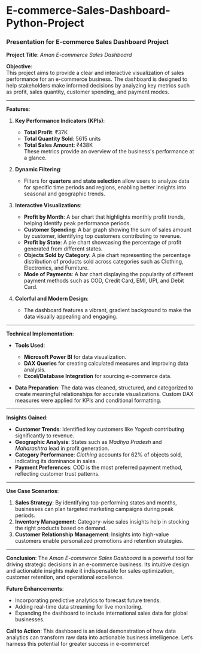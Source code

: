 # E-commerce-Sales-Dashboard-Python-Project
### Presentation for E-commerce Sales Dashboard Project

**Project Title**: *Aman E-commerce Sales Dashboard*

**Objective**:  
This project aims to provide a clear and interactive visualization of sales performance for an e-commerce business. The dashboard is designed to help stakeholders make informed decisions by analyzing key metrics such as profit, sales quantity, customer spending, and payment modes.

---

**Features**:

1. **Key Performance Indicators (KPIs)**:
   - **Total Profit**: ₹37K
   - **Total Quantity Sold**: 5615 units
   - **Total Sales Amount**: ₹438K  
   These metrics provide an overview of the business's performance at a glance.

2. **Dynamic Filtering**:
   - Filters for **quarters** and **state selection** allow users to analyze data for specific time periods and regions, enabling better insights into seasonal and geographic trends.

3. **Interactive Visualizations**:
   - **Profit by Month**: A bar chart that highlights monthly profit trends, helping identify peak performance periods.
   - **Customer Spending**: A bar graph showing the sum of sales amount by customer, identifying top customers contributing to revenue.
   - **Profit by State**: A pie chart showcasing the percentage of profit generated from different states.
   - **Objects Sold by Category**: A pie chart representing the percentage distribution of products sold across categories such as Clothing, Electronics, and Furniture.
   - **Mode of Payments**: A bar chart displaying the popularity of different payment methods such as COD, Credit Card, EMI, UPI, and Debit Card.

4. **Colorful and Modern Design**:
   - The dashboard features a vibrant, gradient background to make the data visually appealing and engaging.

---

**Technical Implementation**:
- **Tools Used**:
  - **Microsoft Power BI** for data visualization.
  - **DAX Queries** for creating calculated measures and improving data analysis.
  - **Excel/Database Integration** for sourcing e-commerce data.

- **Data Preparation**:
  The data was cleaned, structured, and categorized to create meaningful relationships for accurate visualizations. Custom DAX measures were applied for KPIs and conditional formatting.

---

**Insights Gained**:
- **Customer Trends**: Identified key customers like *Yogesh* contributing significantly to revenue.
- **Geographic Analysis**: States such as *Madhya Pradesh* and *Maharashtra* lead in profit generation.
- **Category Performance**: *Clothing* accounts for 62% of objects sold, indicating its dominance in sales.
- **Payment Preferences**: COD is the most preferred payment method, reflecting customer trust patterns.

---

**Use Case Scenarios**:
1. **Sales Strategy**: 
   By identifying top-performing states and months, businesses can plan targeted marketing campaigns during peak periods.
2. **Inventory Management**: 
   Category-wise sales insights help in stocking the right products based on demand.
3. **Customer Relationship Management**: 
   Insights into high-value customers enable personalized promotions and retention strategies.

---

**Conclusion**:
The *Aman E-commerce Sales Dashboard* is a powerful tool for driving strategic decisions in an e-commerce business. Its intuitive design and actionable insights make it indispensable for sales optimization, customer retention, and operational excellence.

**Future Enhancements**:
- Incorporating predictive analytics to forecast future trends.
- Adding real-time data streaming for live monitoring.
- Expanding the dashboard to include international sales data for global businesses. 

**Call to Action**:
This dashboard is an ideal demonstration of how data analytics can transform raw data into actionable business intelligence. Let’s harness this potential for greater success in e-commerce!
